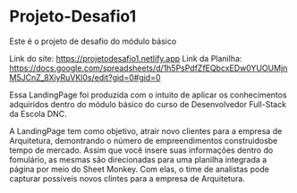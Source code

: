 # Projeto-Desafio1
Este é o projeto de desafio do módulo básico 

Link do site: https://projetodesafio1.netlify.app
Link da Planilha: https://docs.google.com/spreadsheets/d/1h5PsPdfZfEQbcxEDw0YUOUMjnM5JCnZ_8XiyRuVKl0s/edit?gid=0#gid=0


Essa LandingPage foi produzida com o intuito de aplicar os conhecimentos adquiridos dentro do módulo básico do curso de Desenvolvedor Full-Stack da Escola DNC.

A LandingPage tem como objetivo, atrair novo clientes para a empresa de Arquitetura, demontrando o número de empreendimentos construidosbe tempo de mercado.
Assim que você insere suas informações dentro do fomulário, as mesmas são direcionadas para uma planilha integrada a página por meio do Sheet Monkey. 
Com elas, o time de analistas pode capturar possiveis novos clintes para a empresa de Arquitetura. 
